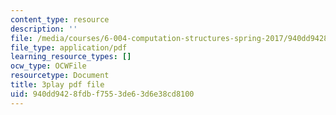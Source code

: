 ```yaml
---
content_type: resource
description: ''
file: /media/courses/6-004-computation-structures-spring-2017/940dd9428fdbf7553de63d6e38cd8100_8yO2FBBfaB0.pdf
file_type: application/pdf
learning_resource_types: []
ocw_type: OCWFile
resourcetype: Document
title: 3play pdf file
uid: 940dd942-8fdb-f755-3de6-3d6e38cd8100
---
```

